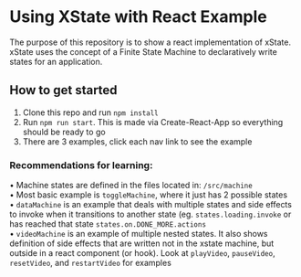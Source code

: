 # Using XState with React Example
The purpose of this repository is to show a react implementation of xState. xState uses the concept of a Finite State Machine to declaratively write states for an application.


## How to get started
1. Clone this repo and run `npm install`
2. Run `npm run start`. This is made via Create-React-App so everything should be ready to go
3. There are 3 examples, click each nav link to see the example

### Recommendations for learning:
• Machine states are defined in the files located in: `/src/machine`    
• Most basic example is `toggleMachine`, where it just has 2 possible states    
• `dataMachine` is an example that deals with multiple states and side effects to invoke when it transitions to another state (eg. `states.loading.invoke` or has reached that state `states.on.DONE_MORE.actions`    
• `videoMachine` is an example of multiple nested states. It also shows definition of side effects that are written not in the xstate machine, but outside in a react component (or hook). Look at `playVideo`, `pauseVideo`, `resetVideo`, and `restartVideo` for examples    